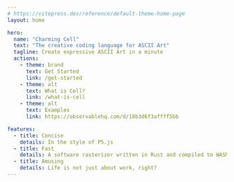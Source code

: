 ```yaml
---
# https://vitepress.dev/reference/default-theme-home-page
layout: home

hero:
  name: "Charming Cell"
  text: "The creative coding language for ASCII Art"
  tagline: Create expressive ASCII Art in a minute
  actions:
    - theme: brand
      text: Get Started
      link: /get-started
    - theme: alt
      text: What is Cell?
      link: /what-is-cell
    - theme: alt
      text: Examples
      link: https://observablehq.com/d/18b3d6f3affff5bb

features:
  - title: Concise
    details: In the style of P5.js
  - title: Fast
    details: A software rasterizer written in Rust and compiled to WASM
  - title: Amusing
    details: Life is not just about work, right?
---
```

